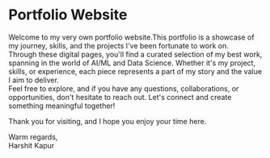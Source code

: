 # Portfolio Website
Welcome to my very own portfolio website.This portfolio is a showcase of my journey, skills, and the projects I've been fortunate to work on.<br>
Through these digital pages, you'll find a curated selection of my best work, spanning in the world of AI/ML and Data Science. Whether it's my project, skills, or experience, each piece represents a part of my story and the value I aim to deliver.<br>
Feel free to explore, and if you have any questions, collaborations, or opportunities, don't hesitate to reach out. Let's connect and create something meaningful together!<br>

Thank you for visiting, and I hope you enjoy your time here.<br>

Warm regards,<br>
Harshit Kapur
